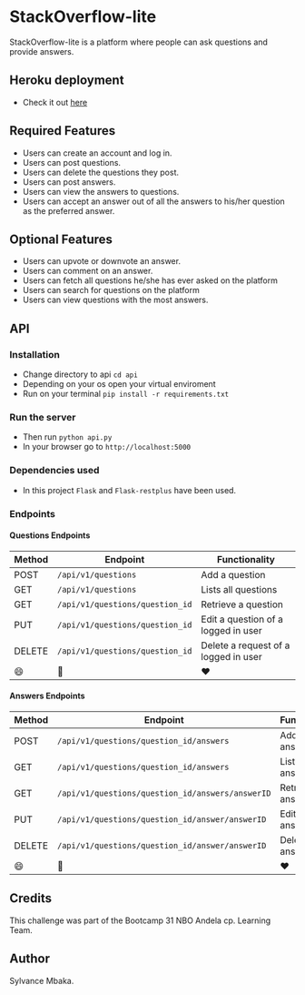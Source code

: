 # StackOverflow-lite
StackOverflow-lite is a platform where people can ask questions and provide answers.

## Heroku deployment
- Check it out [here](https://so-flask-retplus-api.herokuapp.com/)

## Required Features
- Users can create an account and log in.
- Users can post questions.
- Users can delete the questions they post.
- Users can post answers.
- Users can view the answers to questions.
- Users can accept an answer out of all the answers to his/her question as the preferred answer. 


## Optional Features
- Users can upvote or downvote an answer.
- Users can comment on an answer.
- Users can fetch all questions he/she has ever asked on the platform
- Users can search for questions on the platform
- Users can view questions with the most answers.

## API
### Installation
- Change directory to api
```cd api```
- Depending on your os open your virtual enviroment
- Run on your terminal
```pip install -r requirements.txt```

### Run the server
- Then run
```python api.py```
- In your browser go to 
```http://localhost:5000```

### Dependencies used
- In this project `Flask` and `Flask-restplus` have been used.

### Endpoints
#### Questions Endpoints

Method | Endpoint | Functionality
--- | --- | ---
POST | `/api/v1/questions` | Add a question
GET | `/api/v1/questions` | Lists all questions 
GET | `/api/v1/questions/question_id` | Retrieve a question 
PUT | `/api/v1/questions/question_id` | Edit a question of a logged in user
DELETE | `/api/v1/questions/question_id` | Delete a request of a logged in user
:smile:|:pray:|:heart:

#### Answers Endpoints

Method | Endpoint | Functionality
--- | --- | ---
POST | `/api/v1/questions/question_id/answers` | Add an answer
GET | `/api/v1/questions/question_id/answers` | Lists all answers 
GET | `/api/v1/questions/question_id/answers/answerID` | Retrieve an answers 
PUT | `/api/v1/questions/question_id/answer/answerID` | Edit an answer 
DELETE | `/api/v1/questions/question_id/answer/answerID` | Delete an answer
:smile:|:pray:|:heart:

## Credits
This challenge was part of the Bootcamp 31 NBO Andela cp. Learning Team.

## Author
Sylvance Mbaka.
